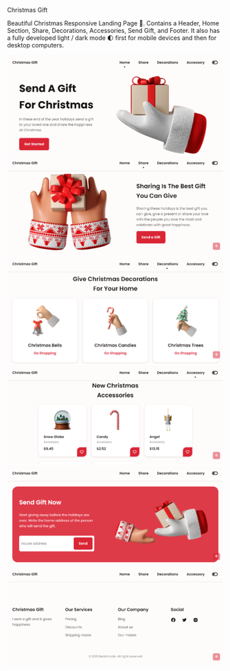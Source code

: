 Christmas Gift 


Beautiful Christmas Responsive Landing Page 🎄. Contains a Header, Home Section, Share, Decorations, Accessories, Send Gift, and Footer. It also has a fully developed light / dark mode 🌓 first for mobile devices and then for desktop computers.

![screenshot](https://github.com/islamhassan1/Christmas-Gift/blob/master/screen1.png)
![screenshot](https://github.com/islamhassan1/Christmas-Gift/blob/master/screen2.png)
![screenshot](https://github.com/islamhassan1/Christmas-Gift/blob/master/screen3.png)
![screenshot](https://github.com/islamhassan1/Christmas-Gift/blob/master/screen4.png)
![screenshot](https://github.com/islamhassan1/Christmas-Gift/blob/master/screen5.png)
![screenshot](https://github.com/islamhassan1/Christmas-Gift/blob/master/screen6.png)
